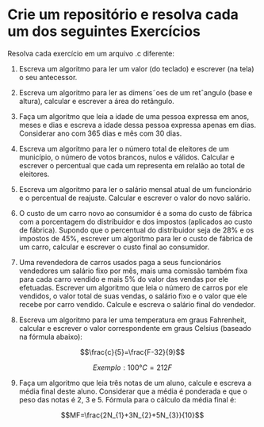 # Crie um repositório e resolva cada um dos seguintes Exercícios

Resolva cada exercício em um arquivo .c diferente:

1. Escreva um algoritmo para ler um valor (do teclado) e escrever (na tela) o seu antecessor.

2. Escreva um algoritmo para ler as dimens˜oes de um retˆangulo (base e altura), calcular e escrever a área do
retângulo.

3. Faça um algoritmo que leia a idade de uma pessoa expressa em anos, meses e dias e escreva a idade dessa
pessoa expressa apenas em dias. Considerar ano com 365 dias e mês com 30 dias.

4. Escreva um algoritmo para ler o número total de eleitores de um município, o número de votos brancos, nulos
e válidos. Calcular e escrever o percentual que cada um representa em relalão ao total de eleitores.

5. Escreva um algoritmo para ler o salário mensal atual de um funcionário e o percentual de reajuste. Calcular
e escrever o valor do novo salário.

6. O custo de um carro novo ao consumidor é a soma do custo de fábrica com a porcentagem do distribuidor e dos impostos (aplicados ao custo de fábrica). Supondo que o percentual do distribuidor seja de 28% e os impostos de 45%, escrever um algoritmo para ler o custo de fábrica de um carro, calcular e escrever o custo
final ao consumidor.

7. Uma revendedora de carros usados paga a seus funcionários vendedores um salário fixo por mês, mais uma comissão também fixa para cada carro vendido e mais 5% do valor das vendas por ele efetuadas. Escrever um algoritmo que leia o número de carros por ele vendidos, o valor total de suas vendas, o salário fixo e o valor que ele recebe por carro vendido. Calcule e escreva o salário final do vendedor.

8. Escreva um algoritmo para ler uma temperatura em graus Fahrenheit, calcular e escrever o valor correspondente em graus Celsius (baseado na fórmula abaixo):

$$\frac{c}{5}=\frac{F-32}{9}$$

$$Exemplo: 100°C=212F$$

9. Faça um algoritmo que leia três notas de um aluno, calcule e escreva a média final deste aluno. Considerar que a média é ponderada e que o peso das notas é 2, 3 e 5. Fórmula para o cálculo da média final é:

$$MF=\frac{2N_{1}+3N_{2}+5N_{3}}{10}$$

